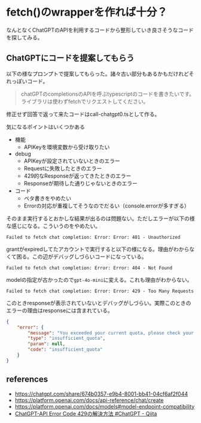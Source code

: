 # fetch()のwrapperを作れば十分？

なんとなくChatGPTのAPIを利用するコードから整形していき良さそうなコードを探してみる。

## ChatGPTにコードを提案してもらう

以下の様なプロンプトで提案してもらった。諸々古い部分もあるかもだけれどそれっぽいコード。

> chatGPTのcompletionsのAPIを呼ぶtypescriptのコードを書きたいです。ライブラリは使わずfetchでリクエストしてください。

修正せず回答で返って来たコードはcall-chatgpt0.tsとして作る。

気になるポイントはいくつかある

- 機能
    - APIKeyを環境変数から受け取りたい
- debug
    - APIKeyが設定されていないときのエラー
    - Requestに失敗したときのエラー
    - 429的なResponseが返ってきたときのエラー
    - Responseが期待した通りじゃないときのエラー
- コード
    - ベタ書きをやめたい
    - Errorの対応が重複してそうなのでだるい（console.errorが多すぎる）

そのまま実行するとおかしな結果が出るのは問題ない。ただしエラーが以下の様な感じになる。こういうのをやめたい。

```
Failed to fetch chat completion: Error: Error: 401 - Unauthorized
```

grantがexpiredしてたアカウントで実行すると以下の様になる。理由がわからなくて困る。この辺がデバッグしづらいコードになっている。

```
Failed to fetch chat completion: Error: Error: 404 - Not Found
```
modelの指定が古かったので`gpt-4o-mini`に変える。これも理由がわからない。

```
Failed to fetch chat completion: Error: Error: 429 - Too Many Requests
```

このときresponseが表示されていないとデバッグがしづらい。実際このときのエラーの理由はresponseには含まれている。

```json
{
    "error": {
        "message": "You exceeded your current quota, please check your plan and billing details. For more information on this error, read the docs: https://platform.openai.com/docs/guides/error-codes/api-errors.",
        "type": "insufficient_quota",
        "param": null,
        "code": "insufficient_quota"
    }
}
```





## references

- https://chatgpt.com/share/674b0357-e9b4-8001-bb41-04cf6af2f044
- https://platform.openai.com/docs/api-reference/chat/create
- https://platform.openai.com/docs/models#model-endpoint-compatibility
- [ChatGPT-API Error Code 429の解決方法 #ChatGPT - Qiita](https://qiita.com/Keichan_15/items/b1aac09f77c6f8580113)

